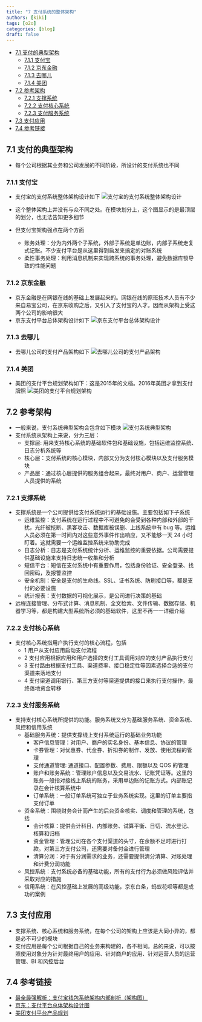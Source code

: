 ```yaml
---
title: "7 支付系统的整体架构"
authors: [kiki]
tags: [o2o]
categories: [blog]
draft: false
---
```


- [7.1 支付的典型架构](#71-%e6%94%af%e4%bb%98%e7%9a%84%e5%85%b8%e5%9e%8b%e6%9e%b6%e6%9e%84)
  - [7.1.1 支付宝](#711-%e6%94%af%e4%bb%98%e5%ae%9d)
  - [7.1.2 京东金融](#712-%e4%ba%ac%e4%b8%9c%e9%87%91%e8%9e%8d)
  - [7.1.3 去哪儿](#713-%e5%8e%bb%e5%93%aa%e5%84%bf)
  - [7.1.4 美团](#714-%e7%be%8e%e5%9b%a2)
- [7.2 参考架构](#72-%e5%8f%82%e8%80%83%e6%9e%b6%e6%9e%84)
  - [7.2.1 支撑系统](#721-%e6%94%af%e6%92%91%e7%b3%bb%e7%bb%9f)
  - [7.2.2 支付核心系统](#722-%e6%94%af%e4%bb%98%e6%a0%b8%e5%bf%83%e7%b3%bb%e7%bb%9f)
  - [7.2.3 支付服务系统](#723-%e6%94%af%e4%bb%98%e6%9c%8d%e5%8a%a1%e7%b3%bb%e7%bb%9f)
- [7.3 支付应用](#73-%e6%94%af%e4%bb%98%e5%ba%94%e7%94%a8)
- [7.4 参考链接](#74-%e5%8f%82%e8%80%83%e9%93%be%e6%8e%a5)

## 7.1 支付的典型架构

- 每个公司根据其业务和公司发展的不同阶段，所设计的支付系统也不同

### 7.1.1 支付宝

- 支付宝的支付系统整体架构设计如下
  ![支付宝的支付系统整体架构设计](ref/alipay_arch.jpg)

- 这个整体架构上并没有与众不同之处。在模块划分上，这个图显示的是最顶层的划分，也无法告知更多细节
- 但支付宝架构强点在两个方面
  - 账务处理：分为内外两个子系统，外部子系统是单边账，内部子系统走复式记账。不少支付平台是从这里得到启发来搞定的对账系统
  - 柔性事务处理：利用消息机制来实现跨系统的事务处理，避免数据库锁导致的性能问题

### 7.1.2 京东金融

- 京东金融是在网银在线的基础上发展起来的。网银在线的原班技术人员有不少来自易宝公司，在京东收购之后，又引入了支付宝的人才。因而从架构上受这两个公司的影响很大
- 京东支付平台总体架构设计如下
  ![京东支付平台总体架构设计](ref/jdpay_arch.jpg)

### 7.1.3 去哪儿

- 去哪儿公司的支付产品架构如下
  ![去哪儿公司的支付产品架构](ref/qunapay_arch.jpg)

### 7.1.4 美团

- 美团的支付平台规划架构如下：这是2015年的文档。2016年美团才拿到支付牌照
  ![美团的支付平台规划架构](ref/meituanpay_arch.jpg)

## 7.2 参考架构

- 一般来说，支付系统典型架构会包含如下模块
  ![支付系统典型架构](ref/pay_system_typical_arch.jpg)
- 支付系统从架构上来说，分为三层：
  - 支撑层: 用来支持核心系统的基础软件包和基础设施，包括运维监控系统、日志分析系统等
  - 核心层：支付系统的核心模块，内部又分为支付核心模块以及支付服务模块
  - 产品层：通过核心层提供的服务组合起来，最终对用户、商户、运营管理人员提供的系统

### 7.2.1 支撑系统

- 支撑系统是一个公司提供给支付系统运行的基础设施。主要包括如下子系统
  - 运维监控：支付系统在运行过程中不可避免的会受到各种内部和外部的干扰，光纤被挖断、黑客攻击、数据库被误删、上线系统中有 bug 等。运维人员必须在第一时间内对这些意外事件作出响应，又不能够一天 24 小时盯着。这就需要一个运维监控系统来协助完成
  - 日志分析：日志是支付系统统计分析、运维监控的重要依据。公司需要提供基础设施来支持日志统一收集和分析
  - 短信平台：短信在支付系统中有重要作用，包括身份验证、安全登录、找回密码，及报警监控
  - 安全机制：安全是支付的生命线。SSL、证书系统、防刷接口等，都是支付的必要设施
  - 统计报表：支付数据的可视化展示，是公司进行决策的基础
- 远程连接管理、分布式计算、消息机制、全文检索、文件传输、数据存储、机器学习等，都是构建大型系统所必须的基础软件，这里不再一一详细介绍

### 7.2.2 支付核心系统

- 支付核心系统指用户执行支付的核心流程，包括
  - 1 用户从支付应用启动支付流程
  - 2 支付应用根据应用和用户选择的支付工具调用对应的支付产品执行支付
  - 3 支付路由根据支付工具、渠道费率、接口稳定性等因素选择合适的支付渠道来落地支付
  - 4 支付渠道调用银行、第三方支付等渠道提供的接口来执行支付操作，最终落地资金转移

### 7.2.3 支付服务系统

- 支持支付核心系统所提供的功能。服务系统又分为基础服务系统、资金系统、风控和信用系统
  - 基础服务系统：提供支撑线上支付系统运行的基础业务功能
    - 客户信息管理：对用户、商户的实名身份、基本信息、协议的管理
    - 卡券管理：对优惠券、代金券、折扣券的制作、发放、使用流程的管理
    - 支付通道管理: 通道接口、配置参数、费用、限额以及 QOS 的管理
    - 账户和账务系统：管理账户信息以及交易流水、记账凭证等。这里的账务一般指对接线上系统的账务，采用单边账的记账方式。内部账记录在会计核算系统中
    - 订单系统：一般订单系统可独立于业务系统实现。这里的订单主要指支付订单
  - 资金系统：围绕财务会计而产生的后台资金核实、调度和管理的系统，包括
    - 会计核算：提供会计科目、内部账务、试算平衡、日切、流水登记、核算和归档
    - 资金管理：管理公司在各个支付渠道的头寸，在余额不足时进行打款。对第三方支付公司，还需要对备付金进行管理
    - 清算分润：对于有分润需求的业务，还需要提供清分清算、对账处理和计费分润功能
  - 风控系统：支付系统必备的基础功能，所有的支付行为必须做风险评估并采取对应的措施
  - 信用系统：在风控基础上发展的高级功能，京东白条，蚂蚁花呗等都是成功的案例

## 7.3 支付应用

- 支撑系统、核心系统和服务系统，在每个公司的架构上应该是大同小异的，都是必不可少的模块
- 支付应用是每个公司根据自己的业务来构建的，各不相同。总的来说，可以按照使用对象分为针对最终用户的应用、针对商户的应用、针对运营人员的运营管理、BI 和风控后台

## 7.4 参考链接

- [最全最强解析：支付宝钱包系统架构内部剖析（架构图）](http://www.woshipm.com/pmd/160822.html)
- [京东：支付平台总体架构设计图](http://www.360doc.com/content/16/0724/20/19476362_578094252.shtml)
- [美团支付平台产品规划](https://wenku.baidu.com/view/7daa609d376baf1ffd4fad09.html)
